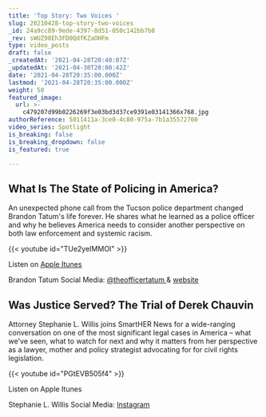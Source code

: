 ```yaml
---
title: 'Top Story: Two Voices '
slug: 20210428-top-story-two-voices
_id: 24a9cc89-9ede-4397-8d51-050c142bb7b8
_rev: sWUZ98Eh3FD0QdfKZaOHFm
type: video_posts
draft: false
_createdAt: '2021-04-28T20:40:07Z'
_updatedAt: '2021-04-30T20:00:42Z'
date: '2021-04-28T20:35:00.000Z'
lastmod: '2021-04-28T20:35:00.000Z'
weight: 50
featured_image:
  url: >-
    c479207d99b0226269f3e03bd3d37ce9391e03141366x768.jpg
authorReference: 5011411a-3ce0-4c80-975a-7b1a35572700
video_series: Spotlight
is_breaking: false
is_breaking_dropdown: false
is_featured: true

---
```

## What Is The State of Policing in America?

An unexpected phone call from the Tucson police department changed Brandon Tatum's life forever. He shares what he learned as a police officer and why he believes America needs to consider another perspective on both law enforcement and systemic racism.

{{< youtube id="TUe2yeIMMOI" >}}

Listen on [Apple Itunes](https://podcasts.apple.com/us/podcast/smarthernews/id1395519638?i=1000519280819)

Brandon Tatum Social Media: [@theofficertatum ](https://www.instagram.com/theofficertatum/) & [website](https://theofficertatum.com/)  

## Was Justice Served? The Trial of Derek Chauvin

Attorney Stephanie L. Willis joins SmartHER News for a wide-ranging conversation on one of the most significant legal cases in America – what we've seen, what to watch for next and why it matters from her perspective as a lawyer, mother and policy strategist advocating for for civil rights legislation.



{{< youtube id="PGtEVB505f4" >}}

Listen on Apple Itunes

Stephanie L. Willis Social Media: [Instagram](https://www.instagram.com/stephaniel.willis/)
